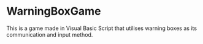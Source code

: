 # WarningBoxGame
This is a game made in Visual Basic Script that utilises warning boxes as its communication and input method.
